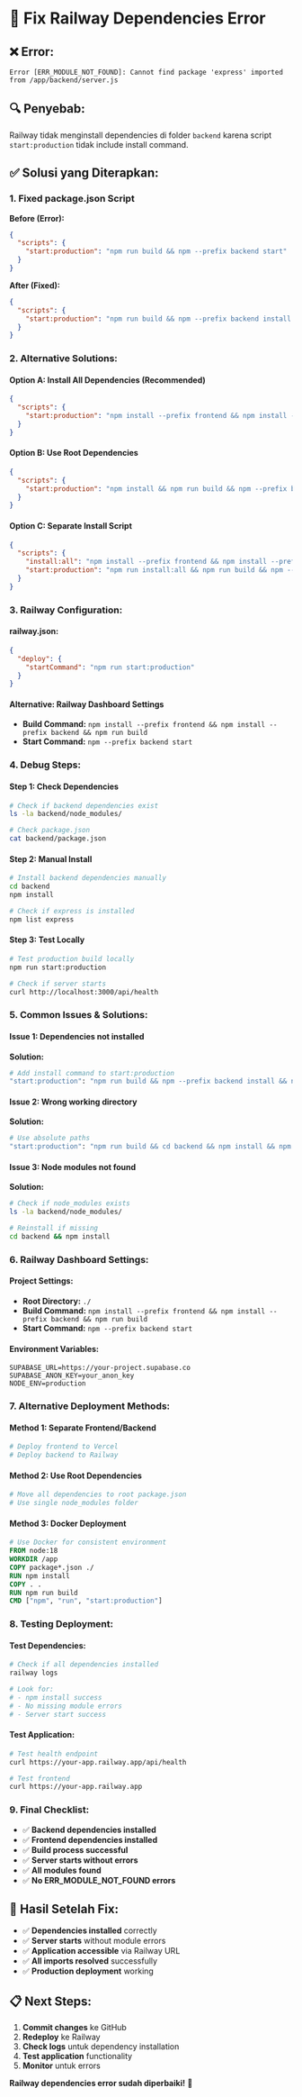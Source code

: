 # 🔧 Fix Railway Dependencies Error

## ❌ **Error:**
```
Error [ERR_MODULE_NOT_FOUND]: Cannot find package 'express' imported from /app/backend/server.js
```

## 🔍 **Penyebab:**
Railway tidak menginstall dependencies di folder `backend` karena script `start:production` tidak include install command.

## ✅ **Solusi yang Diterapkan:**

### **1. Fixed package.json Script**

**Before (Error):**
```json
{
  "scripts": {
    "start:production": "npm run build && npm --prefix backend start"
  }
}
```

**After (Fixed):**
```json
{
  "scripts": {
    "start:production": "npm run build && npm --prefix backend install && npm --prefix backend start"
  }
}
```

### **2. Alternative Solutions:**

#### **Option A: Install All Dependencies (Recommended)**
```json
{
  "scripts": {
    "start:production": "npm install --prefix frontend && npm install --prefix backend && npm run build && npm --prefix backend start"
  }
}
```

#### **Option B: Use Root Dependencies**
```json
{
  "scripts": {
    "start:production": "npm install && npm run build && npm --prefix backend start"
  }
}
```

#### **Option C: Separate Install Script**
```json
{
  "scripts": {
    "install:all": "npm install --prefix frontend && npm install --prefix backend",
    "start:production": "npm run install:all && npm run build && npm --prefix backend start"
  }
}
```

### **3. Railway Configuration:**

#### **railway.json:**
```json
{
  "deploy": {
    "startCommand": "npm run start:production"
  }
}
```

#### **Alternative: Railway Dashboard Settings**
- **Build Command:** `npm install --prefix frontend && npm install --prefix backend && npm run build`
- **Start Command:** `npm --prefix backend start`

### **4. Debug Steps:**

#### **Step 1: Check Dependencies**
```bash
# Check if backend dependencies exist
ls -la backend/node_modules/

# Check package.json
cat backend/package.json
```

#### **Step 2: Manual Install**
```bash
# Install backend dependencies manually
cd backend
npm install

# Check if express is installed
npm list express
```

#### **Step 3: Test Locally**
```bash
# Test production build locally
npm run start:production

# Check if server starts
curl http://localhost:3000/api/health
```

### **5. Common Issues & Solutions:**

#### **Issue 1: Dependencies not installed**
**Solution:**
```bash
# Add install command to start:production
"start:production": "npm run build && npm --prefix backend install && npm --prefix backend start"
```

#### **Issue 2: Wrong working directory**
**Solution:**
```bash
# Use absolute paths
"start:production": "npm run build && cd backend && npm install && npm start"
```

#### **Issue 3: Node modules not found**
**Solution:**
```bash
# Check if node_modules exists
ls -la backend/node_modules/

# Reinstall if missing
cd backend && npm install
```

### **6. Railway Dashboard Settings:**

#### **Project Settings:**
- **Root Directory:** `./`
- **Build Command:** `npm install --prefix frontend && npm install --prefix backend && npm run build`
- **Start Command:** `npm --prefix backend start`

#### **Environment Variables:**
```
SUPABASE_URL=https://your-project.supabase.co
SUPABASE_ANON_KEY=your_anon_key
NODE_ENV=production
```

### **7. Alternative Deployment Methods:**

#### **Method 1: Separate Frontend/Backend**
```bash
# Deploy frontend to Vercel
# Deploy backend to Railway
```

#### **Method 2: Use Root Dependencies**
```bash
# Move all dependencies to root package.json
# Use single node_modules folder
```

#### **Method 3: Docker Deployment**
```dockerfile
# Use Docker for consistent environment
FROM node:18
WORKDIR /app
COPY package*.json ./
RUN npm install
COPY . .
RUN npm run build
CMD ["npm", "run", "start:production"]
```

### **8. Testing Deployment:**

#### **Test Dependencies:**
```bash
# Check if all dependencies installed
railway logs

# Look for:
# - npm install success
# - No missing module errors
# - Server start success
```

#### **Test Application:**
```bash
# Test health endpoint
curl https://your-app.railway.app/api/health

# Test frontend
curl https://your-app.railway.app
```

### **9. Final Checklist:**

- ✅ **Backend dependencies installed**
- ✅ **Frontend dependencies installed**
- ✅ **Build process successful**
- ✅ **Server starts without errors**
- ✅ **All modules found**
- ✅ **No ERR_MODULE_NOT_FOUND errors**

## 🎯 **Hasil Setelah Fix:**
- ✅ **Dependencies installed** correctly
- ✅ **Server starts** without module errors
- ✅ **Application accessible** via Railway URL
- ✅ **All imports resolved** successfully
- ✅ **Production deployment** working

## 📋 **Next Steps:**
1. **Commit changes** ke GitHub
2. **Redeploy** ke Railway
3. **Check logs** untuk dependency installation
4. **Test application** functionality
5. **Monitor** untuk errors

**Railway dependencies error sudah diperbaiki!** 🚀



